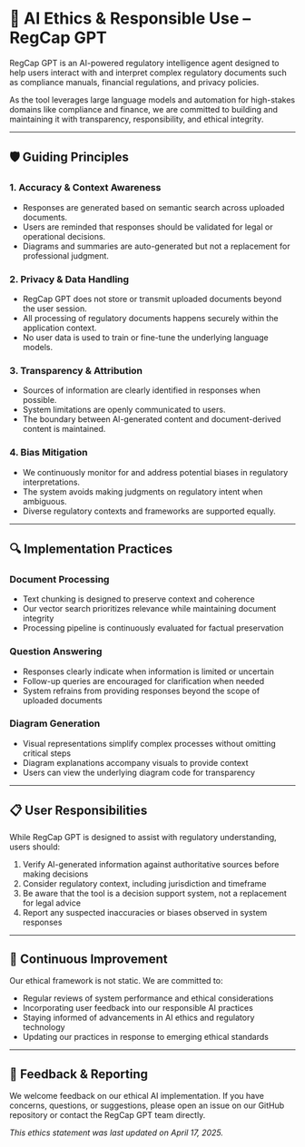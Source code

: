 # 🤖 AI Ethics & Responsible Use – RegCap GPT

RegCap GPT is an AI-powered regulatory intelligence agent designed to help users interact with and interpret complex regulatory documents such as compliance manuals, financial regulations, and privacy policies.

As the tool leverages large language models and automation for high-stakes domains like compliance and finance, we are committed to building and maintaining it with transparency, responsibility, and ethical integrity.

---

## 🛡️ Guiding Principles

### 1. Accuracy & Context Awareness
- Responses are generated based on semantic search across uploaded documents.
- Users are reminded that responses should be validated for legal or operational decisions.
- Diagrams and summaries are auto-generated but not a replacement for professional judgment.

### 2. Privacy & Data Handling
- RegCap GPT does not store or transmit uploaded documents beyond the user session.
- All processing of regulatory documents happens securely within the application context.
- No user data is used to train or fine-tune the underlying language models.

### 3. Transparency & Attribution
- Sources of information are clearly identified in responses when possible.
- System limitations are openly communicated to users.
- The boundary between AI-generated content and document-derived content is maintained.

### 4. Bias Mitigation
- We continuously monitor for and address potential biases in regulatory interpretations.
- The system avoids making judgments on regulatory intent when ambiguous.
- Diverse regulatory contexts and frameworks are supported equally.

---

## 🔍 Implementation Practices

### Document Processing
- Text chunking is designed to preserve context and coherence
- Our vector search prioritizes relevance while maintaining document integrity
- Processing pipeline is continuously evaluated for factual preservation

### Question Answering
- Responses clearly indicate when information is limited or uncertain
- Follow-up queries are encouraged for clarification when needed
- System refrains from providing responses beyond the scope of uploaded documents

### Diagram Generation
- Visual representations simplify complex processes without omitting critical steps
- Diagram explanations accompany visuals to provide context
- Users can view the underlying diagram code for transparency

---

## 📋 User Responsibilities

While RegCap GPT is designed to assist with regulatory understanding, users should:

1. Verify AI-generated information against authoritative sources before making decisions
2. Consider regulatory context, including jurisdiction and timeframe
3. Be aware that the tool is a decision support system, not a replacement for legal advice
4. Report any suspected inaccuracies or biases observed in system responses

---

## 🔄 Continuous Improvement

Our ethical framework is not static. We are committed to:

- Regular reviews of system performance and ethical considerations
- Incorporating user feedback into our responsible AI practices
- Staying informed of advancements in AI ethics and regulatory technology
- Updating our practices in response to emerging ethical standards

---

## 📢 Feedback & Reporting

We welcome feedback on our ethical AI implementation. If you have concerns, questions, or suggestions, please open an issue on our GitHub repository or contact the RegCap GPT team directly.

*This ethics statement was last updated on April 17, 2025.*